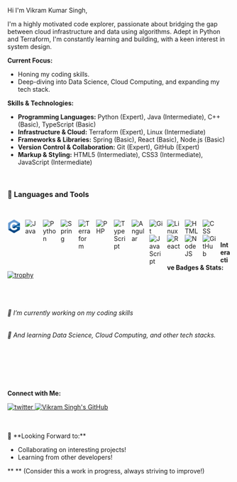 
Hi I'm Vikram Kumar Singh,

I'm a highly motivated code explorer, passionate about bridging the gap between cloud infrastructure and data using algorithms. Adept in Python and Terraform, I'm constantly learning and building, with a keen interest in system design.

**Current Focus:**

* Honing my coding skills.
* Deep-diving into Data Science, Cloud Computing, and expanding my tech stack.

**Skills & Technologies:**

* **Programming Languages:** Python (Expert), Java (Intermediate), C++ (Basic), TypeScript (Basic)
* **Infrastructure & Cloud:** Terraform (Expert), Linux (Intermediate)
* **Frameworks & Libraries:** Spring (Basic), React (Basic), Node.js (Basic)
* **Version Control & Collaboration:** Git (Expert), GitHub (Expert)
* **Markup & Styling:** HTML5 (Intermediate), CSS3 (Intermediate), JavaScript (Intermediate)

<br>

### 🧰 Languages and Tools

<br>
<p>
<img align="left" alt="C++" width="30px" style="padding-right:10px;" src="https://raw.githubusercontent.com/devicons/devicon/master/icons/cplusplus/cplusplus-original.svg"/>
<img align="left" alt="Java" width="30px" style="padding-right:10px;" src="https://cdn.jsdelivr.net/gh/devicons/devicon/icons/java/java-original.svg"/>
<img align="left" alt="Python" width="30px" style="padding-right:10px;" src="https://cdn.jsdelivr.net/gh/devicons/devicon/icons/python/python-original.svg"/>
<img align="left" alt="Spring" width="30px" style="padding-right:10px;" src="https://cdn.jsdelivr.net/gh/devicons/devicon/icons/spring/spring-original.svg" />
<img align="left" alt="Terraform" width="30px" style="padding-right:10px;" src="https://cdn.jsdelivr.net/gh/devicons/devicon/icons/terraform/terraform-original.svg"/>
<img align="left" alt="PHP" width="30px" style="padding-right:10px;" src="https://cdn.jsdelivr.net/gh/devicons/devicon/icons/php/php-original.svg"/>
<img align="left" alt="TypeScript" width="30px" style="padding-right:10px;" src="https://cdn.jsdelivr.net/gh/devicons/devicon/icons/typescript/typescript-plain.svg" />
<img align="left" alt="Angular" width="30px" style="padding-right:10px;" src="https://cdn.jsdelivr.net/gh/devicons/devicon/icons/angularjs/angularjs-plain.svg" />
<img align="left" alt="Git" width="30px" style="padding-right:10px;" src="https://cdn.jsdelivr.net/gh/devicons/devicon/icons/git/git-original.svg" />
<img align="left" alt="Linux" width="30px" style="padding-right:10px;" src="https://cdn.jsdelivr.net/gh/devicons/devicon/icons/linux/linux-original.svg" />
<img align="left" alt="HTML" width="30px" style="padding-right:10px;" src="https://cdn.jsdelivr.net/gh/devicons/devicon/icons/html5/html5-plain.svg" />
<img align="left" alt="CSS" width="30px" style="padding-right:10px;" src="https://cdn.jsdelivr.net/gh/devicons/devicon/icons/css3/css3-plain.svg" />
<img align="left" alt="JavaScript" width="30px" style="padding-right:10px;" src="https://cdn.jsdelivr.net/gh/devicons/devicon/icons/javascript/javascript-plain.svg" />
<img align="left" alt="React" width="30px" style="padding-right:10px;" src="https://cdn.jsdelivr.net/gh/devicons/devicon/icons/react/react-original.svg" />
<img align="left" alt="NodeJS" width="30px" style="padding-right:10px;" src="https://cdn.jsdelivr.net/gh/devicons/devicon/icons/nodejs/nodejs-original.svg" />
<img align="left" alt="GitHub" width="30px" style="padding-right:10px;" src="https://cdn.jsdelivr.net/gh/devicons/devicon/icons/github/github-original.svg" />
</p>

<br />
<br />

**Interactive Badges & Stats:**
[![trophy](https://github-profile-trophy.vercel.app/?username=vikramkumarsingh-0)](https://github.com/ryo-ma/github-profile-trophy)



<br />
<br />

###### 🔭 I’m currently working on my coding skills <br>
###### 🌱 And learning Data Science, Cloud Computing, and other tech stacks.
<br />
<br />
<br />
<br />

**Connect with Me:**
<br />
<p><a href="https://twitter.com/https://twitter.com/Vikramksingh_/">
<img src='https://cdn.jsdelivr.net/npm/simple-icons@3.0.1/icons/twitter.svg' alt='twitter' height='40'>
</a>

<a href="https://www.linkedin.com/in/www.linkedin.com/in/vikram-singh-9b559b153/">
  <img src="https://cdn.jsdelivr.net/npm/simple-icons@3.0.1/icons/linkedin.svg" alt="Vikram Singh's GitHub" height="40">
</a>
</p>

<br />
<br />
🔭 **Looking Forward to:**

* Collaborating on interesting projects!
* Learning from other developers!

**  ** (Consider this a work in progress, always striving to improve!)








